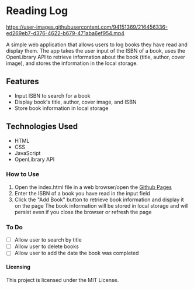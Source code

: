 # Reading Log


https://user-images.githubusercontent.com/94151369/216456336-ed269eb7-d376-4622-b679-471aba6ef954.mp4

A simple web application that allows users to log books they have read and display them. The app takes the user input of the ISBN of a book, uses the OpenLibrary API to retrieve information about the book (title, author, cover image), and stores the information in the local storage.

## Features
- Input ISBN to search for a book
- Display book's title, author, cover image, and ISBN
- Store book information in local storage

## Technologies Used
- HTML
- CSS
- JavaScript
- OpenLibrary API

### How to Use
1. Open the index.html file in a web browser/open the [Github Pages](https://wraytheon.github.io/reading-Log/)
2. Enter the ISBN of a book you have read in the input field
3. Click the "Add Book" button to retrieve book information and display it on the page
The book information will be stored in local storage and will persist even if you close the browser or refresh the page

### To Do
- [ ] Allow user to search by title
- [ ] Allow user to delete books
- [ ] Allow user to add the date the book was completed

#### Licensing
This project is licensed under the MIT License.
